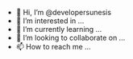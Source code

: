 - 👋 Hi, I’m @developersunesis
- 👀 I’m interested in ...
- 🌱 I’m currently learning ...
- 💞️ I’m looking to collaborate on ...
- 📫 How to reach me ...

<!---
developersunesis/developersunesis is a ✨ special ✨ repository because its `README.md` (this file) appears on your GitHub profile.
You can click the Preview link to take a look at your changes.
--->
